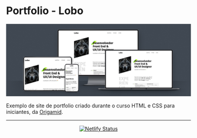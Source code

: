 # Portfolio - Lobo

![Banner](./assets/banner.png)

Exemplo de site de portfolio criado durante o curso HTML e CSS para iniciantes, da [Origamid](https://www.origamid.com/).

---

<div align=center>

[![Netlify Status](https://api.netlify.com/api/v1/badges/124ff1a6-f73b-4b27-86be-9436c6674d4b/deploy-status)](https://app.netlify.com/sites/lobo-portfolio/deploys)

</div>
